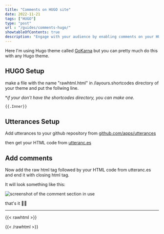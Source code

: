 ```yaml
---
title: "Comments on HUGO site"
date: 2022-11-21
tags: ["HUGO"]
type: "post"
url : "/guides/comments-hugo/"
showtableOfContents: true
description: "Engage with your audience by enabling comments on your HUGO site. Follow our simple guide to add comment functionality and enhance your website's interactivity."
---
```


Here I'm using Hugo theme called [GoKarna](https://github.com/526avijitgupta/gokarna) but you can pretty much do this with any Hugo theme.

## HUGO Setup

make a file with the name "rawhtml.html" in /layours.shortcodes directory of your theme and put the follwing line. 

**if your don't have the shortcodes directory, you can make one.*

```html
{{.Inner}}
```

## Utterances Setup 

Add utterances to your github repository from [github.com/apps/utterances](https://github.com/apps/utterances)

then get your HTML code from [utteranc.es](https://utteranc.es)

## Add comments

Now add the raw html tag followed by your HTML code from utteranc.es and end it with closing html tag.

It will look something like this: 

![screenshot of the comment section in use](/img/guides/2022/comments-hugo/1.png)

that's it ✌🏽

-------------------------------------------------------------

{{< rawhtml >}} 
 
{{< /rawhtml >}}